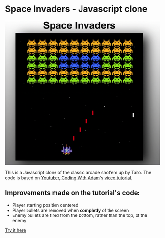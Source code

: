 # Space Invaders - Javascript clone
![Cover image](images/cover.png)

This is a Javascript clone of the classic arcade shot'em up by Taito.
The code is based on [Youtuber, Coding With Adam](https://github.com/CodingWith-Adam/space-invaders)'s [video tutorial](https://www.youtube.com/watch?v=qCBiKJbLcFI).

## Improvements made on the tutorial's code:

- Player starting position centered
- Player bullets are removed when **completly** of the screen
- Enemy bullets are fired from the bottom, rather than the top, of the enemy

[Try it here](https://SimonRibeiro.github.io/space-invaders/index.html)
